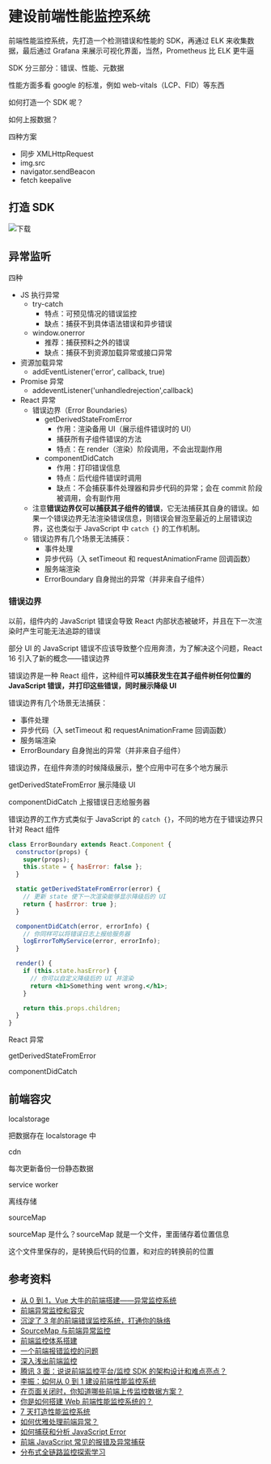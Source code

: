 # 建设前端性能监控系统

前端性能监控系统，先打造一个检测错误和性能的 SDK，再通过 ELK 来收集数据，最后通过 Grafana 来展示可视化界面，当然，Prometheus 比 ELK 更牛逼

SDK 分三部分：错误、性能、元数据

性能方面多看 google 的标准，例如 web-vitals（LCP、FID）等东西

如何打造一个 SDK 呢？

如何上报数据？

四种方案

- 同步 XMLHttpRequest
- img.src
- navigator.sendBeacon
- fetch keepalive

## 打造 SDK

![下载](https://s2.loli.net/2022/07/10/qiSaP68lhD7mvco.png)

## 异常监听

四种

- JS 执行异常
  - try-catch
    - 特点：可预见情况的错误监控
    - 缺点：捕获不到具体语法错误和异步错误
  - window.onerror
    - 推荐：捕获预料之外的错误
    - 缺点：捕获不到资源加载异常或接口异常
- 资源加载异常
  - addEventListener('error', callback, true)
- Promise 异常
  - addeventListener('unhandledrejection',callback)
- React 异常
  - 错误边界（Error Boundaries）
    - getDerivedStateFromError
      - 作用：渲染备用 UI（展示组件错误时的 UI）
      - 捕获所有子组件错误的方法
      - 特点：在 render（渲染）阶段调用，不会出现副作用
    - componentDidCatch
      - 作用：打印错误信息
      - 特点：后代组件错误时调用
      - 缺点：不会捕获事件处理器和异步代码的异常；会在 commit 阶段被调用，会有副作用
  - 注意**错误边界仅可以捕获其子组件的错误**，它无法捕获其自身的错误。如果一个错误边界无法渲染错误信息，则错误会冒泡至最近的上层错误边界，这也类似于 JavaScript 中 `catch {}` 的工作机制。
  - 错误边界有几个场景无法捕获：
    - 事件处理
    - 异步代码（入 setTimeout 和 requestAnimationFrame 回调函数）
    - 服务端渲染
    - ErrorBoundary 自身抛出的异常（并非来自子组件）

### 错误边界

以前，组件内的 JavaScript 错误会导致 React 内部状态被破坏，并且在下一次渲染时产生可能无法追踪的错误

部分 UI 的 JavaScript 错误不应该导致整个应用奔溃，为了解决这个问题，React 16 引入了新的概念——错误边界

错误边界是一种 React 组件，这种组件**可以捕获发生在其子组件树任何位置的 JavaScript 错误，并打印这些错误，同时展示降级 UI**

错误边界有几个场景无法捕获：

- 事件处理
- 异步代码（入 setTimeout 和 requestAnimationFrame 回调函数）
- 服务端渲染
- ErrorBoundary 自身抛出的异常（并非来自子组件）

错误边界，在组件奔溃的时候降级展示，整个应用中可在多个地方展示

getDerivedStateFromError 展示降级 UI

componentDidCatch 上报错误日志给服务器

错误边界的工作方式类似于 JavaScript 的 `catch {}`，不同的地方在于错误边界只针对 React 组件

```jsx
class ErrorBoundary extends React.Component {
  constructor(props) {
    super(props);
    this.state = { hasError: false };
  }

  static getDerivedStateFromError(error) {
    // 更新 state 使下一次渲染能够显示降级后的 UI
    return { hasError: true };
  }

  componentDidCatch(error, errorInfo) {
    // 你同样可以将错误日志上报给服务器
    logErrorToMyService(error, errorInfo);
  }

  render() {
    if (this.state.hasError) {
      // 你可以自定义降级后的 UI 并渲染
      return <h1>Something went wrong.</h1>;
    }

    return this.props.children;
  }
}
```

React 异常

getDerivedStateFromError

componentDidCatch

## 前端容灾

localstorage

把数据存在 localstorage 中

cdn

每次更新备份一份静态数据

service worker

离线存储

sourceMap

sourceMap 是什么？sourceMap 就是一个文件，里面储存着位置信息

这个文件里保存的，是转换后代码的位置，和对应的转换前的位置

## 参考资料

- [从 0 到 1，Vue 大牛的前端搭建——异常监控系统](https://mp.weixin.qq.com/s?__biz=MzUzMjA3MTI2NQ==&mid=2247485042&idx=1&sn=f957ad6e31a4f6ffddaba91e1036da38&scene=21)
- [前端异常监控和容灾](https://mp.weixin.qq.com/s/d-P8s51U6IfJ-VrRkGygLA)
- [沉淀了 3 年的前端错误监控系统，打通你的脉络](https://mp.weixin.qq.com/s/PQL6_FXzAM3eeQF2a9OsAg)
- [SourceMap 与前端异常监控](https://mp.weixin.qq.com/s?__biz=MzkxNDIzNTg4MA==&mid=2247484211&idx=1&sn=1fe17b3d2f8d74267bb20c61fcf8204d&scene=21#wechat_redirect)
- [前端监控体系搭建](https://juejin.cn/post/7078512301665419295)
- [一个前端报错监控的问题](https://www.v2ex.com/t/800277)
- [深入浅出前端监控](https://mp.weixin.qq.com/s/lwsfTGMasiITT3khmrsfqA)
- [腾讯 3 面：说说前端监控平台/监控 SDK 的架构设计和难点亮点？](https://mp.weixin.qq.com/s/2d-LZIzZKQkQuRwD4ABq6A)
- [李振：如何从 0 到 1 建设前端性能监控系统](https://www.zaozao.run/video/s8/s8-3)
- [在页面关闭时，你知道哪些前端上传监控数据方案？](https://mp.weixin.qq.com/s/jZUjYNZX12AUJ7jcDn7Faw)
- [你是如何搭建 Web 前端性能监控系统的？](https://www.zhihu.com/question/37585246/answer/2207162874)
- [7 天打造性能监控系统](https://fex.baidu.com/blog/2014/05/build-performance-monitor-in-7-days/)
- [如何优雅处理前端异常？](http://jartto.wang/2018/11/20/js-exception-handling/)
- [如何捕获和分析 JavaScript Error](https://mp.weixin.qq.com/s/5j_oEEVrGP7g0IMNwyT6zw)
- [前端 JavaScript 常见的报错及异常捕获](https://mp.weixin.qq.com/s/Bib5h1JFUS_DCiB41lXOAg)
- [分布式全链路监控探索学习](https://github.com/aloudata/fe-weekly/blob/main/docs/%E5%88%86%E5%B8%83%E5%BC%8F%E5%85%A8%E9%93%BE%E8%B7%AF%E7%9B%91%E6%8E%A7%E6%8E%A2%E7%B4%A2/README.md)
